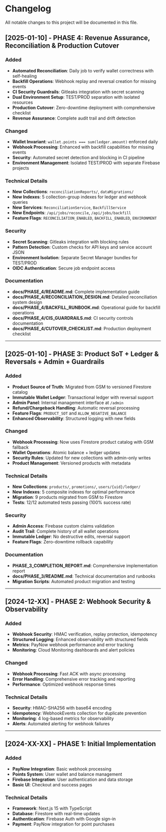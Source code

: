 # Changelog

All notable changes to this project will be documented in this file.

## [2025-01-10] - PHASE 4: Revenue Assurance, Reconciliation & Production Cutover

### Added
- **Automated Reconciliation**: Daily job to verify wallet correctness with self-healing
- **Backfill Operations**: Webhook replay and reversal creation for missing events
- **CI Security Guardrails**: Gitleaks integration with secret scanning
- **Dual Environment Setup**: TEST/PROD separation with isolated resources
- **Production Cutover**: Zero-downtime deployment with comprehensive checklist
- **Revenue Assurance**: Complete audit trail and drift detection

### Changed
- **Wallet Invariant**: `wallet.points === sum(ledger.amount)` enforced daily
- **Webhook Processing**: Enhanced with backfill capabilities for missing events
- **Security**: Automated secret detection and blocking in CI pipeline
- **Environment Management**: Isolated TEST/PROD with separate Firebase projects

### Technical Details
- **New Collections**: `reconciliationReports/`, `dataMigrations/`
- **New Indexes**: 5 collection-group indexes for ledger and webhook queries
- **New Services**: `ReconciliationService`, `BackfillService`
- **New Endpoints**: `/api/jobs/reconcile`, `/api/jobs/backfill`
- **Feature Flags**: `RECONCILIATION_ENABLED`, `BACKFILL_ENABLED`, `ENVIRONMENT`

### Security
- **Secret Scanning**: Gitleaks integration with blocking rules
- **Pattern Detection**: Custom checks for API keys and service account JSON
- **Environment Isolation**: Separate Secret Manager bundles for TEST/PROD
- **OIDC Authentication**: Secure job endpoint access

### Documentation
- **docs/PHASE_4/README.md**: Complete implementation guide
- **docs/PHASE_4/RECONCILIATION_DESIGN.md**: Detailed reconciliation system design
- **docs/PHASE_4/BACKFILL_RUNBOOK.md**: Operational guide for backfill operations
- **docs/PHASE_4/CIS_GUARDRAILS.md**: CI security controls documentation
- **docs/PHASE_4/CUTOVER_CHECKLIST.md**: Production deployment checklist

---

## [2025-01-10] - PHASE 3: Product SoT + Ledger & Reversals + Admin + Guardrails

### Added
- **Product Source of Truth**: Migrated from GSM to versioned Firestore catalog
- **Immutable Wallet Ledger**: Transactional ledger with reversal support
- **Admin Panel**: Internal management interface at `/admin`
- **Refund/Chargeback Handling**: Automatic reversal processing
- **Feature Flags**: `PRODUCT_SOT` and `ALLOW_NEGATIVE_BALANCE`
- **Enhanced Observability**: Structured logging with new fields

### Changed
- **Webhook Processing**: Now uses Firestore product catalog with GSM fallback
- **Wallet Operations**: Atomic balance + ledger updates
- **Security Rules**: Updated for new collections with admin-only writes
- **Product Management**: Versioned products with metadata

### Technical Details
- **New Collections**: `products/`, `promotions/`, `users/{uid}/ledger/`
- **New Indexes**: 5 composite indexes for optimal performance
- **Migration**: 9 products migrated from GSM to Firestore
- **Tests**: 12/12 automated tests passing (100% success rate)

### Security
- **Admin Access**: Firebase custom claims validation
- **Audit Trail**: Complete history of all wallet operations
- **Immutable Ledger**: No destructive edits, reversal support
- **Feature Flags**: Zero-downtime rollback capability

### Documentation
- **PHASE_3_COMPLETION_REPORT.md**: Comprehensive implementation report
- **docs/PHASE_3/README.md**: Technical documentation and runbooks
- **Migration Scripts**: Automated product migration and testing

---

## [2024-12-XX] - PHASE 2: Webhook Security & Observability

### Added
- **Webhook Security**: HMAC verification, replay protection, idempotency
- **Structured Logging**: Enhanced observability with structured fields
- **Metrics**: PayNow webhook performance and error tracking
- **Monitoring**: Cloud Monitoring dashboards and alert policies

### Changed
- **Webhook Processing**: Fast ACK with async processing
- **Error Handling**: Comprehensive error tracking and reporting
- **Performance**: Optimized webhook response times

### Technical Details
- **Security**: HMAC-SHA256 with base64 encoding
- **Idempotency**: WebhookEvents collection for duplicate prevention
- **Monitoring**: 4 log-based metrics for observability
- **Alerts**: Automated alerting for webhook failures

---

## [2024-XX-XX] - PHASE 1: Initial Implementation

### Added
- **PayNow Integration**: Basic webhook processing
- **Points System**: User wallet and balance management
- **Firebase Integration**: User authentication and data storage
- **Basic UI**: Checkout and success pages

### Technical Details
- **Framework**: Next.js 15 with TypeScript
- **Database**: Firestore with real-time updates
- **Authentication**: Firebase Auth with Google sign-in
- **Payment**: PayNow integration for point purchases
